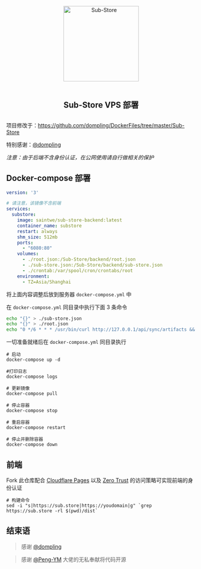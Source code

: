 <div align="center">
<br>
<img width="200" src="https://raw.githubusercontent.com/58xinian/icon/master/Sub-Store1.png" alt="Sub-Store">
<br>
<br>
<h2 align="center">Sub-Store VPS 部署<h2>
</div>

项目修改于：<https://github.com/dompling/DockerFiles/tree/master/Sub-Store>

特别感谢：[@dompling](https://github.com/dompling)

*注意：由于后端不含身份认证，在公网使用请自行做相关的保护*

## Docker-compose 部署

``` yml
version: '3'

# 请注意，该镜像不含前端
services:
  substore:
    image: saintwe/sub-store-backend:latest
    container_name: substore
    restart: always
    shm_size: 512mb
    ports:
      - "6080:80"
    volumes:
      - ./root.json:/Sub-Store/backend/root.json
      - ./sub-store.json:/Sub-Store/backend/sub-store.json
      - ./crontab:/var/spool/cron/crontabs/root
    environment:
      - TZ=Asia/Shanghai
```

将上面内容调整后放到服务器 `docker-compose.yml` 中

在 `docker-compose.yml` 同目录中执行下面 3 条命令

``` sh
echo "{}" > ./sub-store.json
echo "{}" > ./root.json
echo "0 */6 * * * /usr/bin/curl http://127.0.0.1/api/sync/artifacts && /usr/bin/curl http://127.0.0.1/api/utils/refresh >> /release/sync.log" > ./crontab`
```

一切准备就绪后在 `docker-compose.yml` 同目录执行

```
# 启动
docker-compose up -d

#打印日志
docker-compose logs

# 更新镜像
docker-compose pull

# 停止容器
docker-compose stop

# 重启容器
docker-compose restart

# 停止并删除容器
docker-compose down
```

## 前端

Fork 此仓库配合 [Cloudflare Pages](https://pages.cloudflare.com/) 以及 [Zero Trust](https://one.dash.cloudflare.com/) 的访问策略可实现前端的身份认证

```
# 构建命令
sed -i "s|https://sub.store|https://youdomain|g" `grep https://sub.store -rl $(pwd)/dist`
```

## 结束语

> 感谢 [@dompling](https://github.com/dompling)

> 感谢 [@Peng-YM](https://github.com/Peng-YM/Sub-Store) 大佬的无私奉献将代码开源
